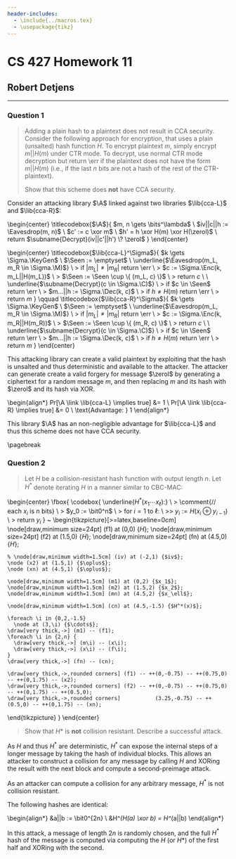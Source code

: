 ```yaml
---
header-includes:
  - \include{../macros.tex}
  - \usepackage{tikz}
---
```


# CS 427 Homework 11

## Robert Detjens

---

### Question 1

> Adding a plain hash to a plaintext does not result in CCA security. Consider the following approach for encryption, that uses a plain (unsalted) hash function $H$. To encrypt plaintext $m$, simply encrypt $m||H(m)$ under CTR mode. To decrypt, use normal CTR mode decryption but return \err if the plaintext does not have the form $m||H(m)$ (i.e., if the last $n$ bits are not a hash of the rest of the CTR-plaintext).
>
> Show that this scheme does **not** have CCA security.

Consider an attacking library $\A$ linked against two libraries $\lib{cca-L}$ and $\lib{cca-R}$:

\begin{center}
\titlecodebox{$\A$}{
  $m, n \gets \bits^\lambda$ \\
  $iv||c||h := \Eavesdrop(m, n)$ \\
  $c' := c \xor m$ \\
  $h' = h \xor H(m) \xor H(\zerol)$ \\
  return $\subname{Decrypt}(iv||c'||h') \? \zerol$
}
\end{center}

\begin{center}
\titlecodebox{$\lib{cca-L}^\Sigma$}{
  $k \gets \Sigma.\KeyGen$ \\
  $\Seen := \emptyset$ \\
  \underline{$\Eavesdrop(m_L, m_R \in \Sigma.\M)$} \\
  \> if $|m_L| \ne |m_R|$ return \err \\
  \> $c := \Sigma.\Enc(k, m_L||H(m_L))$ \\
  \> $\Seen := \Seen \cup \{ (m_L, c) \}$ \\
  \> return $c$ \\
  \\
  \underline{$\subname{Decrypt}(c \in \Sigma.\C)$} \\
  \> if $c \in \Seen$ return \err \\
  \> $m...||h := \Sigma.\Dec(k, c)$ \\
  \> if $h \ne H(m)$ return \err \\
  \> return $m$
}
\qquad
\titlecodebox{$\lib{cca-R}^\Sigma$}{
  $k \gets \Sigma.\KeyGen$ \\
  $\Seen := \emptyset$ \\
  \underline{$\Eavesdrop(m_L, m_R \in \Sigma.\M)$} \\
  \> if $|m_L| \ne |m_R|$ return \err \\
  \> $c := \Sigma.\Enc(k, m_R||H(m_R))$ \\
  \> $\Seen := \Seen \cup \{ (m_R, c) \}$ \\
  \> return $c$ \\
  \\
  \underline{$\subname{Decrypt}(c \in \Sigma.\C)$} \\
  \> if $c \in \Seen$ return \err \\
  \> $m...||h := \Sigma.\Dec(k, c)$ \\
  \> if $h \ne H(m)$ return \err \\
  \> return $m$
}
\end{center}

This attacking library can create a valid plaintext by exploiting that the hash is unsalted and thus deterministic and available to the attacker. The attacker can generate create a valid forgery for message $\zerol$ by generating a ciphertext for a random message $m$, and then replacing $m$ and its hash with $\zerol$ and its hash via XOR.

\begin{align*}
  Pr[\A \link \lib{cca-L} \implies true] &= 1 \\
  Pr[\A \link \lib{cca-R} \implies true] &= 0 \\
  \text{Advantage: } 1
\end{align*}

This library $\A$ has an non-negligible advantage for $\lib{cca-L}$ and thus this scheme does not have CCA security.

\pagebreak

### Question 2

> Let $H$ be a collision-resistant hash function with output length $n$. Let $H^*$ denote iterating $H$ in a manner similar to CBC-MAC:

\begin{center}
\fbox{
  \codebox{
    \underline{$H^*(x_1 \cdots x_\ell)$:} \\
    \> \comment{// each $x_i$ is $n$ bits} \\
    \> $y_0 := \bit0^n$ \\
    \> for $i = 1$ to $\ell$: \\
    \>\> $y_i := H(x_i \oplus y_{i-1})$ \\
    \> return $y_i$
  }
  ~
  \begin{tikzpicture}[>=latex,baseline=0cm]
    \node[draw,minimum size=24pt] (f1) at (0,0) {$H$};
    \node[draw,minimum size=24pt] (f2) at (1.5,0) {$H$};
    \node[draw,minimum size=24pt] (fn) at (4.5,0) {$H$};

    % \node[draw,minimum width=1.5cm] (iv) at (-2,1) {$iv$};
    \node (x2) at (1.5,1) {$\oplus$};
    \node (xn) at (4.5,1) {$\oplus$};

    \node[draw,minimum width=1.5cm] (m1) at (0,2) {$x_1$};
    \node[draw,minimum width=1.5cm] (m2) at (1.5,2) {$x_2$};
    \node[draw,minimum width=1.5cm] (mn) at (4.5,2) {$x_\ell$};

    \node[draw,minimum width=1.5cm] (cn) at (4.5,-1.5) {$H^*(x)$};

    \foreach \i in {0,2,-1.5}
      \node at (3,\i) {$\cdots$};
    \draw[very thick,->] (m1) -- (f1);
    \foreach \i in {2,n} {
      \draw[very thick,->] (m\i) -- (x\i);
      \draw[very thick,->] (x\i) -- (f\i);
    }
    \draw[very thick,->] (fn) -- (cn);

    \draw[very thick,->,rounded corners] (f1) -- ++(0,-0.75) -- ++(0.75,0) -- ++(0,1.75) -- (x2);
    \draw[very thick,->,rounded corners] (f2) -- ++(0,-0.75) -- ++(0.75,0) -- ++(0,1.75) -- ++(0.5,0);
    \draw[very thick,->,rounded corners]           (3.25,-0.75) -- ++(0.5,0) -- ++(0,1.75) -- (xn);

  \end{tikzpicture}
}
\end{center}

> Show that $H*$ is **not** collision resistant. Describe a successful attack.

As $H$ and thus $H^*$ are deterministic, $H^*$ can expose the internal steps of a longer message by taking the hash of individual blocks. This allows an attacker to construct a collision for any message by calling $H$ and XORing the result with the next block and compute a second-preimage attack.

As an attacker can compute a collision for any arbitrary message, $H^*$ is not collision resistant.

The following hashes are identical:

\begin{align*}
  &a||b := \bit0^{2n} \\
  &H^*(H(a) \xor b) = H^*(a||b)
\end{align*}

In this attack, a message of length $2n$ is randomly chosen, and the full $H^*$ hash of the message is computed via computing the $H$ (or $H*$) of the first half and XORing with the second.
